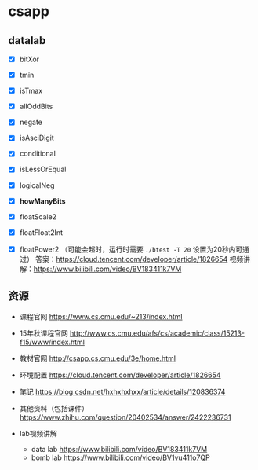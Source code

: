 # csapp

## datalab
- [x] bitXor
- [x] tmin
- [x] isTmax
- [x] allOddBits
- [x] negate
- [x] isAsciDigit
- [x] conditional
- [x] isLessOrEqual
- [x] logicalNeg
- [x] **howManyBits**
- [x] floatScale2
- [x] floatFloat2Int
- [x] floatPower2 （可能会超时，运行时需要 `./btest -T 20` 设置为20秒内可通过）
答案：https://cloud.tencent.com/developer/article/1826654
视频讲解：https://www.bilibili.com/video/BV183411k7VM


## 资源
* 课程官网
https://www.cs.cmu.edu/~213/index.html

* 15年秋课程官网
http://www.cs.cmu.edu/afs/cs/academic/class/15213-f15/www/index.html

* 教材官网
http://csapp.cs.cmu.edu/3e/home.html

* 环境配置
https://cloud.tencent.com/developer/article/1826654

* 笔记
https://blog.csdn.net/hxhxhxhxx/article/details/120836374

* 其他资料（包括课件）
https://www.zhihu.com/question/20402534/answer/2422236731


* lab视频讲解
    * data lab
    https://www.bilibili.com/video/BV183411k7VM
    * bomb lab
    https://www.bilibili.com/video/BV1vu411o7QP
